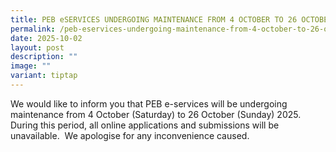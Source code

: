 ```yaml
---
title: PEB eSERVICES UNDERGOING MAINTENANCE FROM 4 OCTOBER TO 26 OCTOBER 2025
permalink: /peb-eservices-undergoing-maintenance-from-4-october-to-26-october-2025/
date: 2025-10-02
layout: post
description: ""
image: ""
variant: tiptap
---
```

<p>We would like to inform you that PEB e-services will be undergoing maintenance
from 4 October (Saturday) to 26 October (Sunday) 2025. During this period,
all online applications and submissions will be unavailable.&nbsp; We apologise
for any inconvenience caused.</p>